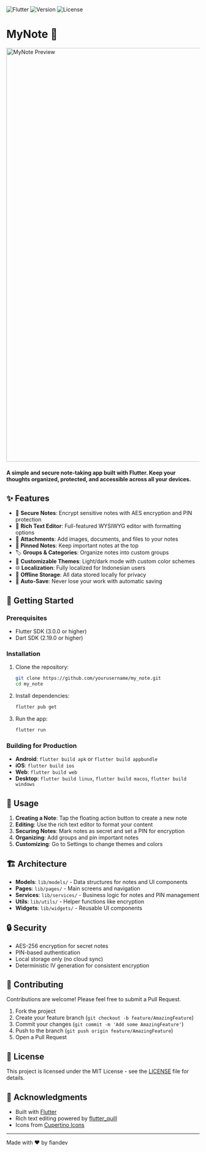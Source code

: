 ![Flutter](https://img.shields.io/badge/Flutter-3.35.7-blue.svg)
![Version](https://img.shields.io/badge/dynamic/yaml?url=https://raw.githubusercontent.com/fiandev/my_note/master/pubspec.yaml&query=$.version&label=version&color=green)
![License](https://img.shields.io/github/license/fiandev/my_note)

# MyNote 📝

<img width="1920" height="1080" alt="MyNote Preview" src="https://github.com/user-attachments/assets/e4e81767-ac07-4f31-bb52-2d6c6231fd46" />

####  A simple and secure note-taking app built with Flutter. Keep your thoughts organized, protected, and accessible across all your devices.

## ✨ Features

- 🔐 **Secure Notes**: Encrypt sensitive notes with AES encryption and PIN protection
- 📝 **Rich Text Editor**: Full-featured WYSIWYG editor with formatting options
- 📎 **Attachments**: Add images, documents, and files to your notes
- 📌 **Pinned Notes**: Keep important notes at the top
- 🏷️ **Groups & Categories**: Organize notes into custom groups
- 🎨 **Customizable Themes**: Light/dark mode with custom color schemes
- 🌐 **Localization**: Fully localized for Indonesian users
- 💾 **Offline Storage**: All data stored locally for privacy
- 🔄 **Auto-Save**: Never lose your work with automatic saving

## 🚀 Getting Started

### Prerequisites

- Flutter SDK (3.0.0 or higher)
- Dart SDK (2.19.0 or higher)

### Installation

1. Clone the repository:
   ```bash
   git clone https://github.com/yourusername/my_note.git
   cd my_note
   ```

2. Install dependencies:
   ```bash
   flutter pub get
   ```

3. Run the app:
   ```bash
   flutter run
   ```

### Building for Production

- **Android**: `flutter build apk` or `flutter build appbundle`
- **iOS**: `flutter build ios`
- **Web**: `flutter build web`
- **Desktop**: `flutter build linux`, `flutter build macos`, `flutter build windows`

## 🔧 Usage

1. **Creating a Note**: Tap the floating action button to create a new note
2. **Editing**: Use the rich text editor to format your content
3. **Securing Notes**: Mark notes as secret and set a PIN for encryption
4. **Organizing**: Add groups and pin important notes
5. **Customizing**: Go to Settings to change themes and colors

## 🏗️ Architecture

- **Models**: `lib/models/` - Data structures for notes and UI components
- **Pages**: `lib/pages/` - Main screens and navigation
- **Services**: `lib/services/` - Business logic for notes and PIN management
- **Utils**: `lib/utils/` - Helper functions like encryption
- **Widgets**: `lib/widgets/` - Reusable UI components

## 🔒 Security

- AES-256 encryption for secret notes
- PIN-based authentication
- Local storage only (no cloud sync)
- Deterministic IV generation for consistent encryption

## 🤝 Contributing

Contributions are welcome! Please feel free to submit a Pull Request.

1. Fork the project
2. Create your feature branch (`git checkout -b feature/AmazingFeature`)
3. Commit your changes (`git commit -m 'Add some AmazingFeature'`)
4. Push to the branch (`git push origin feature/AmazingFeature`)
5. Open a Pull Request

## 📄 License

This project is licensed under the MIT License - see the [LICENSE](LICENSE) file for details.

## 🙏 Acknowledgments

- Built with [Flutter](https://flutter.dev/)
- Rich text editing powered by [flutter_quill](https://pub.dev/packages/flutter_quill)
- Icons from [Cupertino Icons](https://pub.dev/packages/cupertino_icons)

---

Made with ❤️ by fiandev
